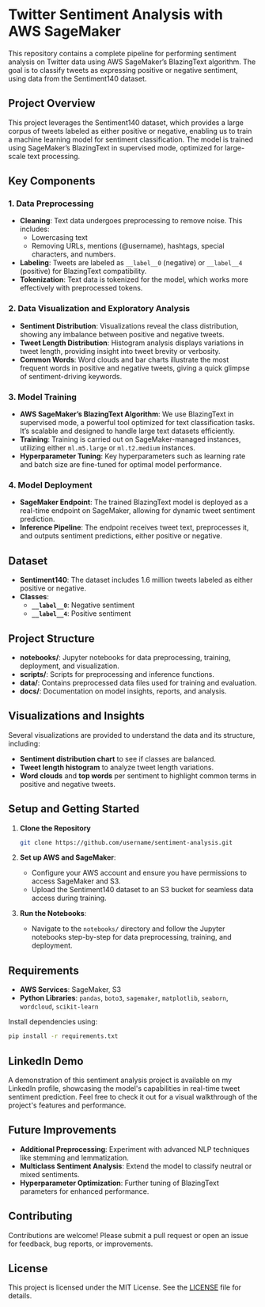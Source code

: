 # Twitter Sentiment Analysis with AWS SageMaker

This repository contains a complete pipeline for performing sentiment analysis on Twitter data using AWS SageMaker’s BlazingText algorithm. The goal is to classify tweets as expressing positive or negative sentiment, using data from the Sentiment140 dataset.

## Project Overview

This project leverages the Sentiment140 dataset, which provides a large corpus of tweets labeled as either positive or negative, enabling us to train a machine learning model for sentiment classification. The model is trained using SageMaker’s BlazingText in supervised mode, optimized for large-scale text processing.

## Key Components

### 1. **Data Preprocessing**
   - **Cleaning**: Text data undergoes preprocessing to remove noise. This includes:
     - Lowercasing text
     - Removing URLs, mentions (@username), hashtags, special characters, and numbers.
   - **Labeling**: Tweets are labeled as `__label__0` (negative) or `__label__4` (positive) for BlazingText compatibility.
   - **Tokenization**: Text data is tokenized for the model, which works more effectively with preprocessed tokens.

### 2. **Data Visualization and Exploratory Analysis**
   - **Sentiment Distribution**: Visualizations reveal the class distribution, showing any imbalance between positive and negative tweets.
   - **Tweet Length Distribution**: Histogram analysis displays variations in tweet length, providing insight into tweet brevity or verbosity.
   - **Common Words**: Word clouds and bar charts illustrate the most frequent words in positive and negative tweets, giving a quick glimpse of sentiment-driving keywords.

### 3. **Model Training**
   - **AWS SageMaker’s BlazingText Algorithm**: We use BlazingText in supervised mode, a powerful tool optimized for text classification tasks. It’s scalable and designed to handle large text datasets efficiently.
   - **Training**: Training is carried out on SageMaker-managed instances, utilizing either `ml.m5.large` or `ml.t2.medium` instances.
   - **Hyperparameter Tuning**: Key hyperparameters such as learning rate and batch size are fine-tuned for optimal model performance.

### 4. **Model Deployment**
   - **SageMaker Endpoint**: The trained BlazingText model is deployed as a real-time endpoint on SageMaker, allowing for dynamic tweet sentiment prediction.
   - **Inference Pipeline**: The endpoint receives tweet text, preprocesses it, and outputs sentiment predictions, either positive or negative.

## Dataset

- **Sentiment140**: The dataset includes 1.6 million tweets labeled as either positive or negative.
- **Classes**:
   - **`__label__0`**: Negative sentiment
   - **`__label__4`**: Positive sentiment

## Project Structure

- **notebooks/**: Jupyter notebooks for data preprocessing, training, deployment, and visualization.
- **scripts/**: Scripts for preprocessing and inference functions.
- **data/**: Contains preprocessed data files used for training and evaluation.
- **docs/**: Documentation on model insights, reports, and analysis.

## Visualizations and Insights

Several visualizations are provided to understand the data and its structure, including:
- **Sentiment distribution chart** to see if classes are balanced.
- **Tweet length histogram** to analyze tweet length variations.
- **Word clouds** and **top words** per sentiment to highlight common terms in positive and negative tweets.

## Setup and Getting Started

1. **Clone the Repository**
   ```bash
   git clone https://github.com/username/sentiment-analysis.git
   ```

2. **Set up AWS and SageMaker**:
   - Configure your AWS account and ensure you have permissions to access SageMaker and S3.
   - Upload the Sentiment140 dataset to an S3 bucket for seamless data access during training.

3. **Run the Notebooks**:
   - Navigate to the `notebooks/` directory and follow the Jupyter notebooks step-by-step for data preprocessing, training, and deployment.

## Requirements

- **AWS Services**: SageMaker, S3
- **Python Libraries**: `pandas`, `boto3`, `sagemaker`, `matplotlib`, `seaborn`, `wordcloud`, `scikit-learn`
  
Install dependencies using:
```bash
pip install -r requirements.txt
```
## LinkedIn Demo
A demonstration of this sentiment analysis project is available on my LinkedIn profile, showcasing the model's capabilities in real-time tweet sentiment prediction. Feel free to check it out for a visual walkthrough of the project's features and performance.

## Future Improvements

- **Additional Preprocessing**: Experiment with advanced NLP techniques like stemming and lemmatization.
- **Multiclass Sentiment Analysis**: Extend the model to classify neutral or mixed sentiments.
- **Hyperparameter Optimization**: Further tuning of BlazingText parameters for enhanced performance.

## Contributing

Contributions are welcome! Please submit a pull request or open an issue for feedback, bug reports, or improvements.

## License

This project is licensed under the MIT License. See the [LICENSE](LICENSE) file for details.


